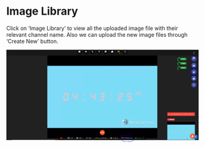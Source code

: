 # Image Library

Click on ‘Image Library’ to view all the uploaded image file with their relevant channel name. Also we can upload the new image files through ‘Create New’ button.

![](../.gitbook/assets/image%20%28154%29.png)

